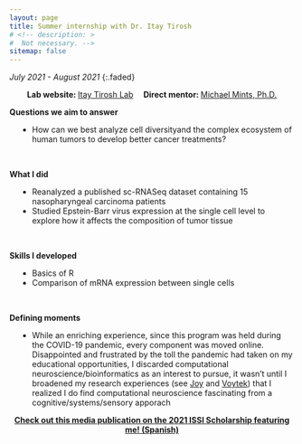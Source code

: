 ```yaml
---
layout: page
title: Summer internship with Dr. Itay Tirosh
# <!-- description: >
#  Not necessary. -->
sitemap: false
---
```


<em>July 2021 - August 2021</em>
{:.faded}

<p style="text-align:center;"><strong>Lab website: </strong><a href="https://www.weizmann.ac.il/mcb/tirosh/home" target="_blank" rel="noopener noreferrer">Itay Tirosh Lab</a> &emsp;<strong>Direct mentor: </strong><a href="https://www.weizmann.ac.il/mcb/tirosh/group-members#:~:text=Room%3A%C2%A0131-,Dr.%20Michael%20Mints,-Consultant" target="_blank" rel="noopener noreferrer">Michael Mints, Ph.D. </a></p>

<strong>Questions we aim to answer</strong>
<ul style="padding-left:40px">
<li>How can we best analyze cell diversityand the complex ecosystem of human tumors to develop better cancer treatments?</li>
</ul>
<br>


<strong>What I did</strong>
<ul style="padding-left:40px">
<li>Reanalyzed a published sc-RNASeq dataset containing 15 nasopharyngeal carcinoma patients</li>
<li>Studied Epstein-Barr virus expression at the single cell level to explore how it affects the composition of tumor tissue</li>
</ul>
<br>


<strong>Skills I developed</strong>
<ul style="padding-left:40px">
<li>Basics of R</li>
<li>Comparison of mRNA expression between single cells</li>
</ul>
<br>


<strong>Defining moments</strong>
<ul style="padding-left:40px">
<li>While an enriching experience, since this program was held during the COVID-19 pandemic, every component was moved online. Disappointed and frustrated by the toll the pandemic had taken on my educational opportunities, I discarded computational neuroscience/bioinformatics as an interest to pursue, it wasn’t until I broadened my research experiences (see <a href="https://ardargence.com/research/joy">Joy</a> and <a href="https://ardargence.com/research/voytek">Voytek</a>) that I realized I do find computational neuroscience fascinating from a cognitive/systems/sensory apporach</li>
</ul>


<div class="message" style="text-align: center;">
  <a href="https://www.enlacejudio.com/2021/06/10/la-asociacion-mexicana-de-amigos-del-instituto-weizman-de-ciencias-entrego-sus-becas-issi-2021/#:~:text=Andrea%20Ruiz%20D%C2%B4Argence%2D%20Prepa%20Tec.%20Campus%20Chiapas" style="font-weight: bold;" class="normal-link">Check out this media publication on the 2021 ISSI Scholarship featuring me! (Spanish)</a>
</div>
